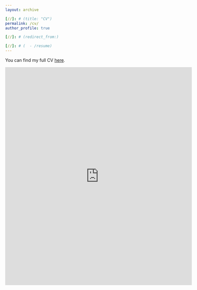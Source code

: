 ```yaml
---
layout: archive

[//]: # (title: "CV")
permalink: /cv/
author_profile: true

[//]: # (redirect_from:)

[//]: # (  - /resume)
---
```


You can find my full CV [here](https://https://chenxiliu-dylan.github.io/files/CV_0419_2024.pdf).

<embed src="https://chenxiliu-dylan.github.io/files/CV_0419_2024.pdf" width="600" height="700" type='application/pdf'/>

[//]: #

